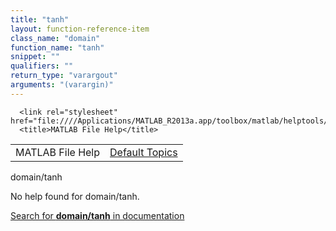 ```yaml
---
title: "tanh"
layout: function-reference-item
class_name: "domain"
function_name: "tanh"
snippet: ""
qualifiers: ""
return_type: "varargout"
arguments: "(varargin)"
---
```


<html>
   <head>
      <meta http-equiv="Content-Type" content="text/html; charset=utf-8">
   
      <link rel="stylesheet" href="file:////Applications/MATLAB_R2013a.app/toolbox/matlab/helptools/private/helpwin.css">
      <title>MATLAB File Help</title>
   </head>
   <body>
      <!--Single-page help-->
      <table border="0" cellspacing="0" width="100%">
         <tr class="subheader">
            <td class="headertitle">MATLAB File Help</td>
            <td class="subheader-right"><a href="matlab:helpwin">Default Topics</a></td>
         </tr>
      </table>
      <div class="title">domain/tanh</div>
      <!--No help found-->
      <p>No help found for <span class="helptopic">domain/tanh</span>.
      </p>
      <p><a href="matlab:docsearch('domain/tanh')">
            Search for <b>domain/tanh</b> in documentation
            </a></p>
   </body>
</html>
